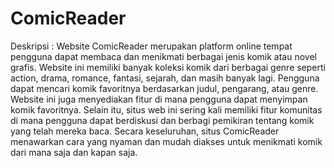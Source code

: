 # ComicReader

Deskripsi : Website ComicReader merupakan platform online tempat pengguna dapat membaca dan menikmati berbagai jenis komik atau novel grafis. Website ini memiliki banyak koleksi komik dari berbagai genre seperti action, drama, romance, fantasi, sejarah, dan masih banyak lagi. Pengguna dapat mencari komik favoritnya berdasarkan judul, pengarang, atau genre.  Website ini juga menyediakan fitur di mana pengguna dapat menyimpan komik favoritnya. Selain itu, situs web ini sering kali memiliki fitur komunitas di mana pengguna dapat berdiskusi dan berbagi pemikiran tentang komik yang telah mereka baca. Secara keseluruhan, situs ComicReader menawarkan cara yang nyaman dan mudah diakses untuk menikmati komik dari mana saja dan kapan saja.
